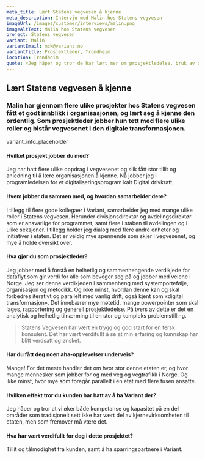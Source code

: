 ```yaml
---
meta_title: Lært Statens vegvesen å kjenne
meta_description: Intervju med Malin hos Statens vegvesen
imageUrl: /images/customer/interviews/malin.png
imageAltText: Malin hos Statens vegvesen
project: Statens vegvesen
variant: Malin
variantEmail: mck@variant.no
variantTitle: Prosjektleder, Trondheim
location: Trondheim
quote: «Jeg håper og tror de har lært mer om prosjektledelse, bruk av designprinsipper og kanskje litt soft skills på ledelse generelt.»
---
```


## Lært Statens vegvesen å kjenne

### Malin har gjennom flere ulike prosjekter hos Statens vegvesen fått et godt innblikk i organisasjonen, og lært seg å kjenne den ordentlig. Som prosjektleder jobber hun tett med flere ulike roller og bistår vegvesenet i den digitale transformasjonen.

variant_info_placeholder

#### Hvilket prosjekt jobber du med?

Jeg har hatt flere ulike oppdrag i vegvesenet og slik fått stor tillit og anledning til å lære organisasjonen å kjenne. Nå jobber jeg i programledelsen for et digitaliseringsprogram kalt Digital drivkraft.

#### Hvem jobber du sammen med, og hvordan samarbeider dere?

I tillegg til flere gode kollegaer i Variant, samarbeider jeg med mange ulike roller i Statens vegvesen. Herunder divisjonsdirektør og avdelingsdirektør som er ansvarlige for programmet, samt flere i staben til avdelingen og i ulike seksjoner. I tillegg holder jeg dialog med flere andre enheter og initiativer i etaten. Det er veldig mye spennende som skjer i vegvesenet, og mye å holde oversikt over.

#### Hva gjør du som prosjektleder?

Jeg jobber med å forstå en helhetlig og sammenhengende verdikjede for dataflyt som gir verdi for alle som beveger seg på og jobber med veiene i Norge. Jeg ser denne verdikjeden i sammenheng med systemportefølje, organisasjon og metodikk. Og ikke minst, hvordan denne kan og skal forbedres iterativt og parallelt med vanlig drift, også kjent som «digital transformasjon». Det innebærer mye møtetid, mange powerpointer som skal lages, rapportering og generell prosjektledelse. På tvers av dette er det en analytisk og helhetlig tilnærming til en stor og kompleks problemstilling.

<blockquote class="">
Statens Vegvesen har vært en trygg og god start for en fersk konsulent. Det har vært verdifullt å se at min erfaring og kunnskap har blitt verdsatt og ønsket.
</blockquote>

#### Har du fått deg noen aha-opplevelser underveis?

Mange! For det meste handler det om hvor stor denne etaten er, og hvor mange mennesker som jobber for og med veg og vegtrafikk i Norge. Og ikke minst, hvor mye som foregår parallelt i en etat med flere tusen ansatte.

#### Hvilken effekt tror du kunden har hatt av å ha Variant der?

Jeg håper og tror at vi øker både kompetanse og kapasitet på en del områder som tradisjonelt sett ikke har vært del av kjernevirksomheten til etaten, men som fremover må være det.

#### Hva har vært verdifullt for deg i dette prosjektet?

Tillit og tålmodighet fra kunden, samt å ha sparringspartnere i Variant.
